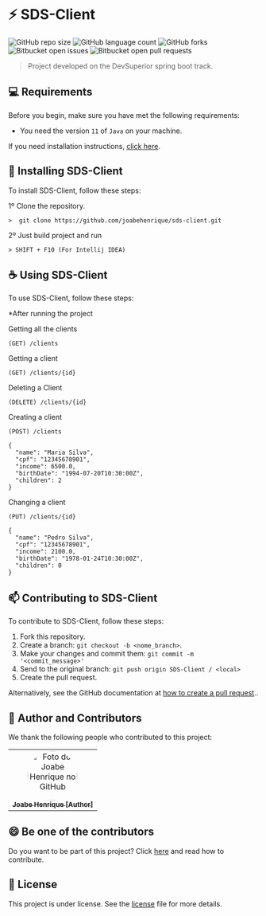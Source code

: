 # ⚡ SDS-Client

![GitHub repo size](https://img.shields.io/github/repo-size/joabehenrique/sds-client?style=flat)
![GitHub language count](https://img.shields.io/github/languages/count/joabehenrique/sds-client?style=flat)
![GitHub forks](https://img.shields.io/github/forks/joabehenrique/sds-client?style=flat)
![Bitbucket open issues](https://img.shields.io/bitbucket/issues/joabehenrique/sds-client?style=flat)
![Bitbucket open pull requests](https://img.shields.io/bitbucket/pr-raw/joabehenrique/sds-client?style=flat)

> Project developed on the DevSuperior spring boot track.

## 💻 Requirements

Before you begin, make sure you have met the following requirements:

- You need the version `11` of `Java` on your machine.

If you need installation instructions, [click here]("https://www.oracle.com/java/technologies/downloads/").

## 🚀 Installing SDS-Client

To install SDS-Client, follow these steps:

1º Clone the repository.

```
>  git clone https://github.com/joabehenrique/sds-client.git
```
2º Just build project and run 
```
> SHIFT + F10 (For Intellij IDEA)
```
## ☕ Using SDS-Client

To use SDS-Client, follow these steps:

*After running the project

Getting all the clients
```
(GET) /clients
```
Getting a client
```
(GET) /clients/{id}
```
Deleting a Client
```
(DELETE) /clients/{id}
```
Creating  a client
```
(POST) /clients

{
  "name": "Maria Silva",
  "cpf": "12345678901",
  "income": 6500.0,
  "birthDate": "1994-07-20T10:30:00Z",
  "children": 2
}
```
Changing a client
```
(PUT) /clients/{id}

{
  "name": "Pedro Silva",
  "cpf": "12345678901",
  "income": 2100.0,
  "birthDate": "1978-01-24T10:30:00Z",
  "children": 0
}
```
## 📫 Contributing to SDS-Client

To contribute to SDS-Client, follow these steps:

1. Fork this repository.
2. Create a branch: `git checkout -b <nome_branch>`.
3. Make your changes and commit them: `git commit -m '<commit_message>'`
4. Send to the original branch: `git push origin SDS-Client / <local>`
5. Create the pull request.

Alternatively, see the GitHub documentation at [how to create a pull request](https://help.github.com/en/github/collaborating-with-issues-and-pull-requests/creating-a-pull-request)..

## 🤝 Author and Contributors

We thank the following people who contributed to this project:

<table>
  <tr>
    <td align="center">
      <a href="https://github.com/joabehenrique">
        <img src="https://avatars3.githubusercontent.com/u/64988299" width="100px" style="border-radius: 90px" alt="Foto do Joabe Henrique no GitHub"/><br>
        <sub>
          <b>Joabe Henrique [Author]</b>
        </sub>
      </a>
    </td>
  </tr>
</table>

## 😄 Be one of the contributors<br>

Do you want to be part of this project? Click [here](https://github.com/joabehenrique/sds-client/blob/master/CONTRIBUTING.md) and read how to contribute.

## 📝 License

This project is under license. See the [license](https://github.com/joabehenrique/sds-client/blob/master/LICENSE.md) file for more details.

